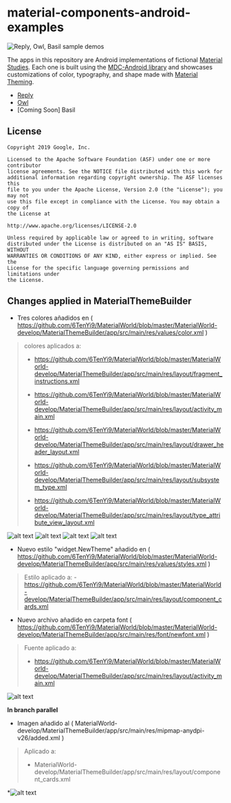 # material-components-android-examples

<img src="screenshots/mdc_samples.gif" alt="Reply, Owl, Basil sample demos"/>

The apps in this repository are Android implementations of fictional [Material Studies](https://material.io/design/material-studies/). Each one is built using the [MDC-Android library](http://github.com/material-components/material-components-android/) and showcases customizations of color, typography, and shape made with [Material Theming](https://material.io/design/material-theming/).

* [Reply](Reply)
* [Owl](Owl)
* [Coming Soon] Basil

## License

```
Copyright 2019 Google, Inc.

Licensed to the Apache Software Foundation (ASF) under one or more contributor
license agreements. See the NOTICE file distributed with this work for
additional information regarding copyright ownership. The ASF licenses this
file to you under the Apache License, Version 2.0 (the "License"); you may not
use this file except in compliance with the License. You may obtain a copy of
the License at

http://www.apache.org/licenses/LICENSE-2.0

Unless required by applicable law or agreed to in writing, software
distributed under the License is distributed on an "AS IS" BASIS, WITHOUT
WARRANTIES OR CONDITIONS OF ANY KIND, either express or implied. See the
License for the specific language governing permissions and limitations under
the License.
```

## Changes applied in MaterialThemeBuilder

* Tres colores añadidos en ( https://github.com/6TenYi9/MaterialWorld/blob/master/MaterialWorld-develop/MaterialThemeBuilder/app/src/main/res/values/color.xml )
>colores aplicados a:
>* https://github.com/6TenYi9/MaterialWorld/blob/master/MaterialWorld-develop/MaterialThemeBuilder/app/src/main/res/layout/fragment_instructions.xml
>
>* https://github.com/6TenYi9/MaterialWorld/blob/master/MaterialWorld-develop/MaterialThemeBuilder/app/src/main/res/layout/activity_main.xml
>
>* https://github.com/6TenYi9/MaterialWorld/blob/master/MaterialWorld-develop/MaterialThemeBuilder/app/src/main/res/layout/drawer_header_layout.xml
>
>* https://github.com/6TenYi9/MaterialWorld/blob/master/MaterialWorld-develop/MaterialThemeBuilder/app/src/main/res/layout/subsystem_type.xml
>
>* https://github.com/6TenYi9/MaterialWorld/blob/master/MaterialWorld-develop/MaterialThemeBuilder/app/src/main/res/layout/type_attribute_view_layout.xml

![alt text](https://github.com/6TenYi9/MaterialWorld/blob/master/MaterialWorld-develop/MaterialThemeBuilder/app/IMG/1.png?raw=true)
![alt text](https://github.com/6TenYi9/MaterialWorld/blob/master/MaterialWorld-develop/MaterialThemeBuilder/app/IMG/2.png)
![alt text](https://github.com/6TenYi9/MaterialWorld/blob/master/MaterialWorld-develop/MaterialThemeBuilder/app/IMG/4.png)
![alt text](https://github.com/6TenYi9/MaterialWorld/blob/master/MaterialWorld-develop/MaterialThemeBuilder/app/IMG/6.png)

* Nuevo estilo "widget.NewTheme" añadido en ( https://github.com/6TenYi9/MaterialWorld/blob/master/MaterialWorld-develop/MaterialThemeBuilder/app/src/main/res/values/styles.xml )
>Estilo aplicado a:
>-https://github.com/6TenYi9/MaterialWorld/blob/master/MaterialWorld-develop/MaterialThemeBuilder/app/src/main/res/layout/component_cards.xml


* Nuevo archivo añadido en carpeta font ( https://github.com/6TenYi9/MaterialWorld/blob/master/MaterialWorld-develop/MaterialThemeBuilder/app/src/main/res/font/newfont.xml )
>Fuente aplicado a: 
>* https://github.com/6TenYi9/MaterialWorld/blob/master/MaterialWorld-develop/MaterialThemeBuilder/app/src/main/res/layout/activity_main.xml

![alt text](https://github.com/6TenYi9/MaterialWorld/blob/master/MaterialWorld-develop/MaterialThemeBuilder/app/IMG/3.png)

**In branch parallel**

* Imagen añadido al ( MaterialWorld-develop/MaterialThemeBuilder/app/src/main/res/mipmap-anydpi-v26/added.xml )
>Aplicado a:
>* MaterialWorld-develop/MaterialThemeBuilder/app/src/main/res/layout/component_cards.xml

*![alt text](https://github.com/6TenYi9/MaterialWorld/blob/master/MaterialWorld-develop/MaterialThemeBuilder/app/IMG/5.png)



